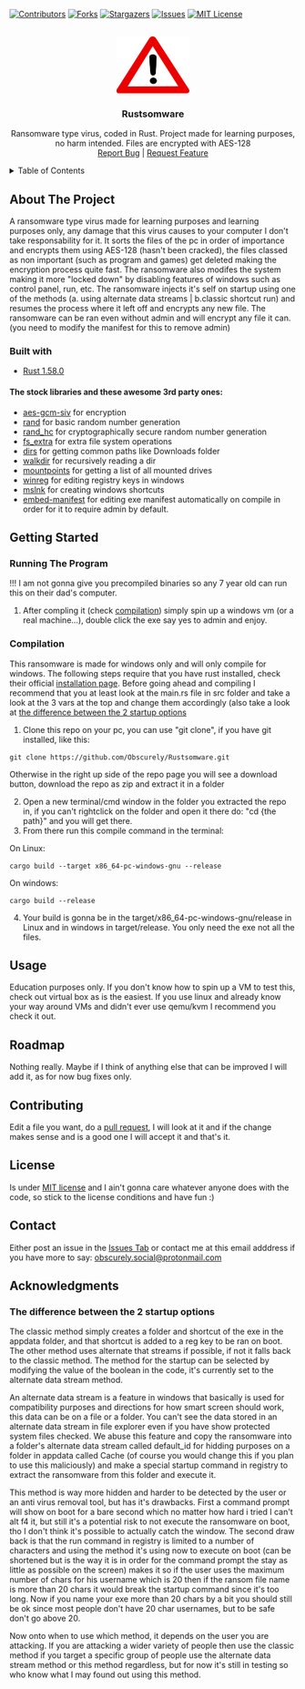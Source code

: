 <div id="top"></div>

[![Contributors][contributors-shield]][contributors-url]
[![Forks][forks-shield]][forks-url]
[![Stargazers][stars-shield]][stars-url]
[![Issues][issues-shield]][issues-url]
[![MIT License][license-shield]][license-url]

<!-- PROJECT LOGO -->
<br />
<div align="center">
  <a href="https://github.com/Obscurely/Rustsomware">
    <img src="resources/ico/warning.png" alt="Logo" width="128" height="100">
  </a>

  <h3 align="center">Rustsomware</h3>

  <p align="center">
    Ransomware type virus, coded in Rust. Project made for learning purposes, no harm intended. Files are encrypted with AES-128
    <br />
    <a href="https://github.com/Obscurely/Rustsomware/issues">Report Bug</a>
    |
    <a href="https://github.com/Obscurely/Rustsomware/issues">Request Feature</a>
  </p>
</div>

<!-- TABLE OF CONTENTS -->
<details>
  <summary>Table of Contents</summary>
  <ol>
    <li>
      <a href="#about-the-project">About The Project</a>
      <ul>
        <li><a href="#built-with">Built With</a></li>
      </ul>
    </li>
    <li>
      <a href="#getting-started">Getting Started</a>
      <ul>
        <li><a href="#running-the-program">Running the Program</a></li>
        <li><a href="#compilation">Compilation</a></li>
      </ul>
    </li>
    <li><a href="#usage">Usage</a></li>
    <li><a href="#roadmap">Roadmap</a></li>
    <li><a href="#contributing">Contributing</a></li>
    <li><a href="#license">License</a></li>
    <li><a href="#contact">Contact</a></li>
    <li>
      <a href="#acknowledgments">Acknowledgments</a>
      <ul>
        <li><a href="#the-difference-between-the-2-startup-options">The difference between the 2 startup options</a></li>
      </ul>
    </li>
  </ol>
</details>

## About The Project

A ransomware type virus made for learning purposes and learning purposes only, any damage that this virus causes to your computer I don't take responsability for it.
It sorts the files of the pc in order of importance and encrypts them using AES-128 (hasn't been cracked), the files classed as non important (such as program and games) get deleted making the encryption process quite fast.
The ransomware also modifes the system making it more "locked down" by disabling features of windows such as control panel, run, etc.
The ransomware injects it's self on startup using one of the methods (a. using alternate data streams | b.classic shortcut run) and resumes the process where it left off and encrypts any new file.
The ransomware can be ran even without admin and will encrypt any file it can. (you need to modify the manifest for this to remove admin)

### Built with

- [Rust 1.58.0](https://www.rust-lang.org/)

#### The stock libraries and these awesome 3rd party ones:
- [aes-gcm-siv](https://lib.rs/crates/aes-gcm-siv) for encryption
- [rand](https://lib.rs/crates/rand) for basic random number generation
- [rand_hc](https://lib.rs/crates/rand_hc) for cryptographically secure random number generation
- [fs_extra](https://lib.rs/crates/fs_extra) for extra file system operations
- [dirs](https://lib.rs/crates/dirs) for getting common paths like Downloads folder
- [walkdir](https://lib.rs/crates/walkdir) for recursively reading a dir
- [mountpoints](https://lib.rs/crates/mountpoints) for getting a list of all mounted drives
- [winreg](https://lib.rs/crates/winreg) for editing registry keys in windows
- [mslnk](https://lib.rs/crates/mslnk) for creating windows shortcuts
- [embed-manifest](https://lib.rs/crates/embed-manifest) for editing exe manifest automatically on compile in order for it to require admin by default.

## Getting Started

### Running The Program

!!! I am not gonna give you precompiled binaries so any 7 year old can run this on their dad's computer.

1. After compling it (check [compilation](#compilation)) simply spin up a windows vm (or a real machine...), double click the exe say yes to admin and enjoy.

### Compilation

This ransomware is made for windows only and will only compile for windows. The following steps require that you have rust installed, check their official [installation page](https://www.rust-lang.org/tools/install). Before going ahead and compiling I recommend that you at least look at the main.rs file in src folder and take a look at the 3 vars at the top and change them accordingly (also take a look at [the difference between the 2 startup options](#the-difference-between-the-2-startup-options)

1.  Clone this repo on your pc, you can use "git clone", if you have git installed, like this:

```
git clone https://github.com/Obscurely/Rustsomware.git
```

Otherwise in the right up side of the repo page you will see a download button, download the repo as zip and extract it in a folder

2.  Open a new terminal/cmd window in the folder you extracted the repo in, if you can't rightclick on the folder and open it there do: "cd {the path}" and you will get there.
3.  From there run this compile command in the terminal:

On Linux:
```
cargo build --target x86_64-pc-windows-gnu --release
```
On windows:
```
cargo build --release
```

4.  Your build is gonna be in the target/x86_64-pc-windows-gnu/release in Linux and in windows in target/release. You only need the exe not all the files.

## Usage

Education purposes only. If you don't know how to spin up a VM to test this, check out virtual box as is the easiest. If you use linux and already know your way around VMs and didn't ever use qemu/kvm I recommend you check it out.

## Roadmap

Nothing really. Maybe if I think of anything else that can be improved I will add it, as for now bug fixes only.

## Contributing

Edit a file you want, do a [pull request](https://docs.github.com/en/pull-requests/collaborating-with-pull-requests/proposing-changes-to-your-work-with-pull-requests/creating-a-pull-request), I will look at it and if the change makes sense and is a good one I will accept it and that's it.

## License

Is under [MIT license](https://mit-license.org/) and I ain't gonna care whatever anyone does with the code, so stick to the license conditions and have fun :)

## Contact

Either post an issue in the [Issues Tab](https://github.com/Obscurely/Rustsomware/issues) or contact me at this email adddress if you have more to say: obscurely.social@protonmail.com

## Acknowledgments
### The difference between the 2 startup options
The classic method simply creates a folder and shortcut of the exe in the appdata folder, and that shortcut is added to a reg key to be ran on boot.
The other method uses alternate that streams if possible, if not it falls back to the classic method. The method for the startup can be selected by modifying the value of the boolean in the code, it's currently set to the alternate data stream method.

An alternate data stream is a feature in windows that basically is used for compatibility purposes and directions for how smart screen should work, this data can be on a file or a folder. You can't see the data stored in an alternate data stream in file explorer even if you have show protected system files checked. We abuse this feature and copy the ransomware into a folder's alternate data stream called default_id for hidding purposes on a folder in appdata called Cache (of course you would change this if you plan to use this maliciously) and make a special startup command in registry to extract the ransomware from this folder and execute it.

This method is way more hidden and harder to be detected by the user or an anti virus removal tool, but has it's drawbacks. First a command prompt will show on boot for a bare second which no matter how hard i tried I can't alt f4 it, but still it's a potential risk to not execute the ransomware on boot, tho I don't think it's possible to actually catch the window. The second draw back is that the run command in registry is limited to a number of characters and using the method it's using now to execute on boot (can be shortened but is the way it is in order for the command prompt the stay as little as possible on the screen) makes it so if the user uses the maximum number of chars for his username which is 20 then if the ransom file name is more than 20 chars it would break the startup command since it's too long. Now if you name your exe more than 20 chars by a bit you should still be ok since most people don't have 20 char usernames, but to be safe don't go above 20.

Now onto when to use which method, it depends on the user you are attacking. If you are attacking a wider variety of people then use the classic method if you target a specific group of people use the alternate data stream method or this method regardless, but for now it's still in testing so who know what I may found out using this method.

<!-- MARKDOWN LINKS & IMAGES -->
<!-- https://www.markdownguide.org/basic-syntax/#reference-style-links -->

[contributors-shield]: https://img.shields.io/github/contributors/Obscurely/Rustsomware.svg?style=for-the-badge
[contributors-url]: https://github.com/Obscurely/Rustsomware/graphs/contributors
[forks-shield]: https://img.shields.io/github/forks/Obscurely/Rustsomware.svg?style=for-the-badge
[forks-url]: https://github.com/Obscurely/Rustsomware/network/members
[stars-shield]: https://img.shields.io/github/stars/Obscurely/Rustsomware.svg?style=for-the-badge
[stars-url]: https://github.com/Obscurely/Rustsomware/stargazers
[issues-shield]: https://img.shields.io/github/issues/Obscurely/Rustsomware.svg?style=for-the-badge
[issues-url]: https://github.com/Obscurely/Rustsomware/issues
[license-shield]: https://img.shields.io/github/license/Obscurely/Rustsomware.svg?style=for-the-badge
[license-url]: https://github.com/Obscurely/Rustsomware/blob/master/LICENSE
